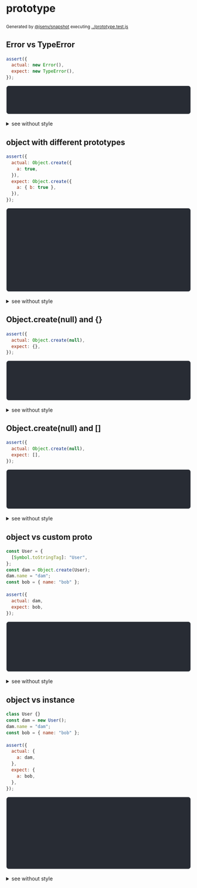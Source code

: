 # prototype

<sub>
  Generated by <a href="https://github.com/jsenv/core/tree/main/packages/independent/snapshot">@jsenv/snapshot</a> executing <a href="../prototype.test.js">../prototype.test.js</a>
</sub>

## Error vs TypeError

```js
assert({
  actual: new Error(),
  expect: new TypeError(),
});
```

![img](error_vs_typeerror/throw.svg)

<details>
  <summary>see without style</summary>

```console
AssertionError: actual and expect are different

actual: Error
expect: TypeError
```

</details>


## object with different prototypes

```js
assert({
  actual: Object.create({
    a: true,
  }),
  expect: Object.create({
    a: { b: true },
  }),
});
```

![img](object_with_different_prototypes/throw.svg)

<details>
  <summary>see without style</summary>

```console
AssertionError: actual and expect are different

actual: {
  __proto__: {
    a: true,
  },
}
expect: {
  __proto__: {
    a: {
      b: true,
    },
  },
}
```

</details>


## Object.create(null) and {}

```js
assert({
  actual: Object.create(null),
  expect: {},
});
```

![img](object_create(null)_and_%7B%7D/throw.svg)

<details>
  <summary>see without style</summary>

```console
AssertionError: actual and expect are different

actual: {
  __proto__: null,
}
expect: {}
```

</details>


## Object.create(null) and []

```js
assert({
  actual: Object.create(null),
  expect: [],
});
```

![img](object_create(null)_and_[]/throw.svg)

<details>
  <summary>see without style</summary>

```console
AssertionError: actual and expect are different

actual: {
  __proto__: null,
}
expect: []
```

</details>


## object vs custom proto

```js
const User = {
  [Symbol.toStringTag]: "User",
};
const dam = Object.create(User);
dam.name = "dam";
const bob = { name: "bob" };

assert({
  actual: dam,
  expect: bob,
});
```

![img](object_vs_custom_proto/throw.svg)

<details>
  <summary>see without style</summary>

```console
AssertionError: actual and expect are different

actual: User {
  name: "dam",
}
expect: {
  name: "bob",
}
```

</details>


## object vs instance

```js
class User {}
const dam = new User();
dam.name = "dam";
const bob = { name: "bob" };

assert({
  actual: {
    a: dam,
  },
  expect: {
    a: bob,
  },
});
```

![img](object_vs_instance/throw.svg)

<details>
  <summary>see without style</summary>

```console
AssertionError: actual and expect are different

actual: {
  a: User {
    name: "dam",
  },
}
expect: {
  a: {
    name: "bob",
  },
}
```

</details>
